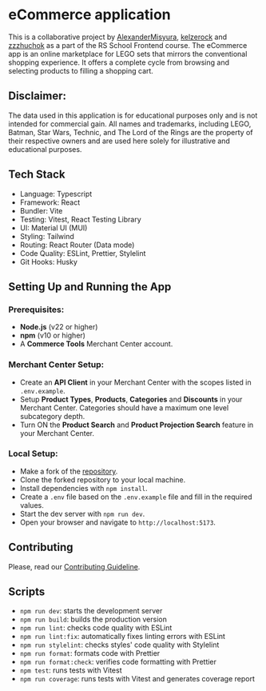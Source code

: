# eCommerce application

This is a collaborative project by [AlexanderMisyura](https://github.com/AlexanderMisyura), [kelzerock](https://github.com/kelzerock) and [zzzhuchok](https://github.com/zzzhuchok) as a part of the RS School Frontend course. The eCommerce app is an online marketplace for LEGO sets that mirrors the conventional shopping experience. It offers a complete cycle from browsing and selecting products to filling a shopping cart.

## Disclaimer:

The data used in this application is for educational purposes only and is not intended for commercial gain. All names and trademarks, including LEGO, Batman, Star Wars, Technic, and The Lord of the Rings are the property of their respective owners and are used here solely for illustrative and educational purposes.

## Tech Stack

- Language: Typescript
- Framework: React
- Bundler: Vite
- Testing: Vitest, React Testing Library
- UI: Material UI (MUI)
- Styling: Tailwind
- Routing: React Router (Data mode)
- Code Quality: ESLint, Prettier, Stylelint
- Git Hooks: Husky

## Setting Up and Running the App

### Prerequisites:

- **Node.js** (v22 or higher)
- **npm** (v10 or higher)
- A **Commerce Tools** Merchant Center account.

### Merchant Center Setup:

- Create an **API Client** in your Merchant Center with the scopes listed in `.env.example`.
- Setup **Product Types**, **Products**, **Categories** and **Discounts** in your Merchant Center. Categories should have a maximum one level subcategory depth.
- Turn ON the **Product Search** and **Product Projection Search** feature in your Merchant Center.

### Local Setup:

- Make a fork of the [repository](https://github.com/AlexanderMisyura/eCommerce).
- Clone the forked repository to your local machine.
- Install dependencies with `npm install`.
- Create a `.env` file based on the `.env.example` file and fill in the required values.
- Start the dev server with `npm run dev`.
- Open your browser and navigate to `http://localhost:5173`.

## Contributing

Please, read our [Contributing Guideline](./CONTRIBUTING.md).

## Scripts

- `npm run dev`: starts the development server
- `npm run build`: builds the production version
- `npm run lint`: checks code quality with ESLint
- `npm run lint:fix`: automatically fixes linting errors with ESLint
- `npm run stylelint`: checks styles' code quality with Stylelint
- `npm run format`: formats code with Prettier
- `npm run format:check`: verifies code formatting with Prettier
- `npm test`: runs tests with Vitest
- `npm run coverage`: runs tests with Vitest and generates coverage report

